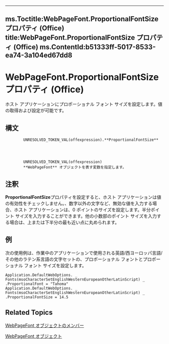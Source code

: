 

---
ms.Toctitle:WebPageFont.ProportionalFontSize プロパティ (Office)
title:WebPageFont.ProportionalFontSize プロパティ (Office)
ms.ContentId:b51333ff-5017-8533-ea74-3a104ed67dd8
---
# WebPageFont.ProportionalFontSize プロパティ (Office)




ホスト アプリケーションにプロポーショナル フォント サイズを設定します。値の取得および設定が可能です。

## 構文

            UNRESOLVED_TOKEN_VAL(offexpression).**ProportionalFontSize**




            UNRESOLVED_TOKEN_VAL(offexpression)
            **WebPageFont** オブジェクトを表す変数を指定します。



## 注釈
**ProportionalFontSize**プロパティを設定すると、ホスト アプリケーションは値の有効性をチェックしません。、数字以外の文字など、無効な値を入力する場合、ホスト アプリケーションは、0 ポイントのサイズを設定します。半分ポイント サイズを入力することができます。他の小数部のポイント サイズを入力する場合は、上または下半分の最も近い点に丸められます。



## 例
次の使用例は、作業中のアプリケーションで使用される英語/西ヨーロッパ言語/その他のラテン系言語の文字セットの、プロポーショナル フォントとプロポーショナル フォント サイズを設定します。

```sourcecode
Application.DefaultWebOptions. _ 
Fonts(msoCharacterSetEnglishWesternEuropeanOtherLatinScript) _ 
.ProportionalFont = "Tahoma" 
Application.DefaultWebOptions. _ 
Fonts(msoCharacterSetEnglishWesternEuropeanOtherLatinScript) _ 
.ProportionalFontSize = 14.5
```




## Related Topics

[WebPageFont オブジェクトのメンバー](82843862-c4b8-db92-d9a7-da36908a0b5e.md)

[WebPageFont オブジェクト](daf3c079-520d-68bd-ec02-027776074505.md)





